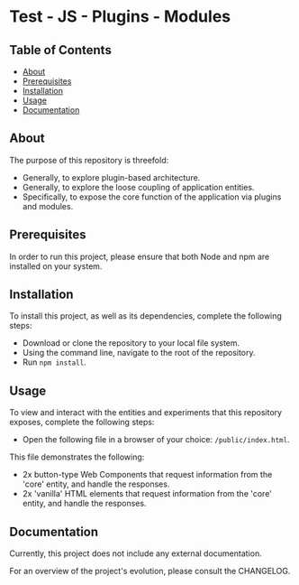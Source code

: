 # Test - JS - Plugins - Modules

## Table of Contents
- [About](#about)
- [Prerequisites](#prerequisites)
- [Installation](#installation)
- [Usage](#usage)
- [Documentation](#documentation)

## About
The purpose of this repository is threefold:
- Generally, to explore plugin-based architecture.
- Generally, to explore the loose coupling of application entities.
- Specifically, to expose the core function of the application via plugins and modules.

## Prerequisites
In order to run this project, please ensure that both Node and npm are installed on your system.

## Installation
To install this project, as well as its dependencies, complete the following steps:
- Download or clone the repository to your local file system.
- Using the command line, navigate to the root of the repository.
- Run `npm install`.

## Usage
To view and interact with the entities and experiments that this repository exposes, complete the following steps:
- Open the following file in a browser of your choice: `/public/index.html`.

This file demonstrates the following:
- 2x button-type Web Components that request information from the 'core' entity, and handle the responses.
- 2x 'vanilla' HTML elements that request information from the 'core' entity, and handle the responses.

## Documentation
Currently, this project does not include any external documentation.

For an overview of the project's evolution, please consult the CHANGELOG.
